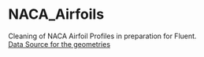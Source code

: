 # NACA_Airfoils
Cleaning of NACA Airfoil Profiles in preparation for Fluent. <br> 
[Data Source for the geometries](http://airfoiltools.com/search/index?m%5Bgrp%5D=naca4d&amp;m%5Bsort%5D=1)
